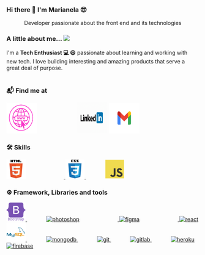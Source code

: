 ### Hi there 👋 I'm Marianela 😎


<p align="center">Developer passionate about the front end and its technologies</p> 

### A little about me...  <img src="https://media.giphy.com/media/VgCDAzcKvsR6OM0uWg/giphy.gif" width="50"> 
I'm a **Tech Enthusiast 💻 😃** passionate about learning and working with new tech. I love building interesting and amazing products that serve a great deal of purpose. <br/><br/>

### 📬 Find me at

<p>
<a href="https://marianela-teran.web.app/" target="_blank"><img src="https://github.com/marianteran/marianteran/blob/main/assets/pweb.gif?raw=true" alt="pagina web" width="80" height="80" style="margin-right:100px;"></a>
<a href="https://www.linkedin.com/in/marianelaTeran" target="_blank"><img src="https://github.com/marianteran/marianteran/blob/main/assets/linkedin.gif?raw=true" alt="linkedin" width="80" height="80 style="margin-right:100px;"></a>
<a href="mailto:marianteranf@gmail.com" target="_blank"><img src="https://github.com/marianteran/marianteran/blob/main/assets/gmail.gif?raw=true" alt="gmail" width="80" height="80 style="margin-right:100px;"></a>
</p> 



### 🛠 Skills
<p>
<a href="https://www.w3.org/html/" target="_blank"> <img src="https://raw.githubusercontent.com/devicons/devicon/master/icons/html5/html5-original-wordmark.svg" alt="html5" width="50" height="50" style="margin-right:100px;" /> </a>
<a href="https://www.w3schools.com/css/" target="_blank" style="margin-right:50px;"> <img src="https://raw.githubusercontent.com/devicons/devicon/master/icons/css3/css3-original-wordmark.svg" alt="css3" width="50" height="50"/> </a>   
<a href="https://developer.mozilla.org/en-US/docs/Web/JavaScript" target="_blank" style="margin-right:50px;"> <img src="https://raw.githubusercontent.com/devicons/devicon/master/icons/javascript/javascript-original.svg" alt="javascript" width="50" height="50"/>
</a> 
</p>  

### ⚙ Framework, Libraries and tools
<p>
<a href="https://getbootstrap.com" target="_blank" style="margin-right:50px;"> <img src="https://raw.githubusercontent.com/devicons/devicon/master/icons/bootstrap/bootstrap-plain-wordmark.svg" target="_blank" alt="bootstrap" width="50" height="50" /> </a> 
<a href="https://www.adobe.com/la/products/photoshop.html" target="_blank"> <img src="https://www.adobe.com/content/dam/acom/one-console/icons_rebrand/ps_appicon.svg" alt="photoshop" width="50" height="50" style="margin-right:100px;" /> </a>
<a href="https://www.figma.com/" target="_blank"> <img src="https://i.pinimg.com/originals/17/06/c9/1706c9f16bd08eb5e03f1df3e0a94a1c.png" alt="figma" width="50" height="50" style="margin-right:100px;" /> </a>
<a href="https://reactjs.org/" target="_blank" style="margin-right:50px;"> <img src="https://www.vectorlogo.zone/logos/reactjs/reactjs-icon.svg" alt="react" width="50" height="50"/> </a>
<a href="https://www.mysql.com/" target="_blank" style="margin-right:50px;"> <img src="https://raw.githubusercontent.com/devicons/devicon/master/icons/mysql/mysql-original-wordmark.svg" alt="mysql" width="50" height="50"/> </a> 
<a href="https://www.mongodb.com/" target="_blank" style="margin-right:50px;"> <img src="https://www.vectorlogo.zone/logos/mongodb/mongodb-icon.svg" alt="mongodb" width="50" height="50"/> </a> 
<a href="https://git-scm.com/" target="_blank" style="margin-right:50px;"> <img src="https://www.vectorlogo.zone/logos/git-scm/git-scm-icon.svg" alt="git" width="50" height="50"/> </a> 
<a href="https://gitlab.com/" target="_blank" style="margin-right:50px;"> <img src="https://www.vectorlogo.zone/logos/gitlab/gitlab-icon.svg" alt="gitlab" width="50" height="50"/> </a> 
<a href="https://heroku.com" target="_blank" style="margin-right:50px;"> <img src="https://www.vectorlogo.zone/logos/heroku/heroku-icon.svg" alt="heroku" width="50" height="50"/> </a>  
<a href="https://firebase.google.com/" target="_blank" style="margin-right:50px;"> <img src="https://www.vectorlogo.zone/logos/firebase/firebase-icon.svg" alt="firebase" width="50" height="50"/> </a>  
</p>

